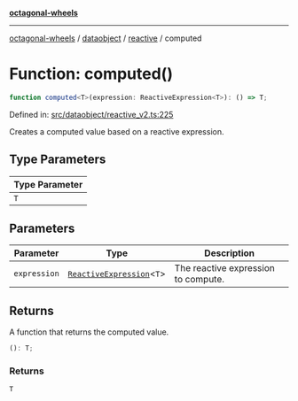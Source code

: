 [**octagonal-wheels**](../../../README.md)

***

[octagonal-wheels](../../../modules.md) / [dataobject](../../README.md) / [reactive](../README.md) / computed

# Function: computed()

```ts
function computed<T>(expression: ReactiveExpression<T>): () => T;
```

Defined in: [src/dataobject/reactive\_v2.ts:225](https://github.com/vrtmrz/octagonal-wheels/blob/main/src/dataobject/reactive_v2.ts#L225)

Creates a computed value based on a reactive expression.

## Type Parameters

| Type Parameter |
| ------ |
| `T` |

## Parameters

| Parameter | Type | Description |
| ------ | ------ | ------ |
| `expression` | [`ReactiveExpression`](../ReactiveExpression/README.md)\<`T`\> | The reactive expression to compute. |

## Returns

A function that returns the computed value.

```ts
(): T;
```

### Returns

`T`
